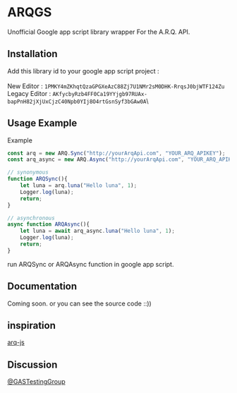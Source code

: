 # ARQGS
Unofficial Google app script library wrapper For the A.R.Q. API.

## Installation
Add this library id to your google app script project :\
\
New Editor : `1PMKY4mZKhqtQzaGPGXeAzC88Zj7U1NMr2sM0DHK-RrqsJ0bjWTF124Zu`\
Legacy Editor : `AKfycbyRzb4FF0Ca19YYjgb97RUAx-bapPnH82jXjUxCjzC40Npb0YIj8O4rtGsnSyf3bGAw0A`\


## Usage Example
Example
```js
const arq = new ARQ.Sync("http://yourArqApi.com", "YOUR_ARQ_APIKEY");
const arq_async = new ARQ.Async("http://yourArqApi.com", "YOUR_ARQ_APIKEY");

// synonymous
function ARQSync(){
    let luna = arq.luna("Hello luna", 1);
    Logger.log(luna);
    return;
}

// asynchronous
async function ARQAsync(){
    let luna = await arq_async.luna("Hello luna", 1);
    Logger.log(luna);
    return;
}
```
run ARQSync or ARQAsync function in google app script.

## Documentation
Coming soon. or you can see the source code ::))

## inspiration
[arq-js](https://github.com/rojserbest/arq-js)

## Discussion
[@GASTestingGroup](https://t.me/GASTestingGroup)
